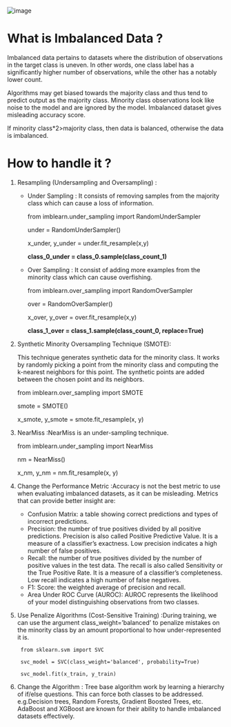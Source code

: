 ![image](https://github.com/user-attachments/assets/70e87c6e-e1af-4287-984a-ea0daa9b9e35)
# What is Imbalanced Data ?

Imbalanced data pertains to datasets where the distribution of observations in the target class is uneven. In other words, one class label has a significantly higher number of observations, while the other has a notably lower count.

Algorithms may get biased towards the majority class and thus tend to predict output as the majority class. Minority class observations look like noise to the model and are ignored by the model. Imbalanced dataset gives misleading accuracy score.

If minority class*2>majority class, then data is balanced, otherwise the data is imbalanced.

# How to handle it ?

1. Resampling (Undersampling and Oversampling) :  
   
   
   - Under Sampling : It consists of removing samples from the majority class which can cause a loss of information.
     
        from imblearn.under_sampling import RandomUnderSampler
     
        under = RandomUnderSampler()
     
        x_under, y_under = under.fit_resample(x,y)
  
     **class_0_under = class_0.sample(class_count_1)**

     
   - Over Sampling : It consist of adding more examples from the minority class which can cause overfishing.
  
        from imblearn.over_sampling import RandomOverSampler
  
     
        over = RandomOverSampler()
  
     
        x_over, y_over = over.fit_resample(x,y)
  
     **class_1_over = class_1.sample(class_count_0, replace=True)**
  
2. Synthetic Minority Oversampling Technique (SMOTE):

   This technique generates synthetic data for the minority class. It works by randomly picking a point from the minority class and computing the k-nearest neighbors for this point. The synthetic points are added between the chosen point and its neighbors.

    from imblearn.over_sampling import SMOTE

    smote = SMOTE()

    x_smote, y_smote = smote.fit_resample(x, y)

3. NearMiss :NearMiss is an under-sampling technique.

    from imblearn.under_sampling import NearMiss

    nm = NearMiss()

    x_nm, y_nm = nm.fit_resample(x, y)

4.  Change the Performance Metric :Accuracy is not the best metric to use when evaluating imbalanced datasets, as it can be misleading. Metrics that can provide better insight are:

    - Confusion Matrix: a table showing correct predictions and types of incorrect predictions.
    - Precision: the number of true positives divided by all positive predictions. Precision is also called Positive Predictive Value. It is a measure of a classifier’s exactness. Low precision indicates a high number of false positives.
    - Recall: the number of true positives divided by the number of positive values in the test data. The recall is also called Sensitivity or the True Positive Rate. It is a measure of a classifier’s completeness. Low recall indicates a high number of false negatives.
    - F1: Score: the weighted average of precision and recall.
    - Area Under ROC Curve (AUROC): AUROC represents the likelihood of your model distinguishing observations from two classes.
5. Use Penalize Algorithms (Cost-Sensitive Training) :During training, we can use the argument class_weight=’balanced’ to penalize mistakes on the minority class by an amount proportional to how under-represented it is.

        from sklearn.svm import SVC

        svc_model = SVC(class_weight='balanced', probability=True)

        svc_model.fit(x_train, y_train)

6. Change the Algorithm : Tree base algorithm work by learning a hierarchy of if/else questions. This can force both classes to be addressed. e.g.Decision trees, Random Forests, Gradient Boosted Trees, etc. AdaBoost and XGBoost are known for their ability to handle imbalanced datasets effectively. 
   
